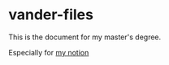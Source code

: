 # vander-files
This is the document for my master's degree.


Especially for [my notion](https://www.notion.so/vanderzhang)
